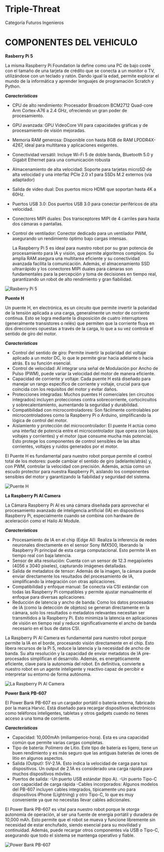 # Triple-Threat
Categoría Futuros Ingenieros 

# COMPONENTES DEL VEHICULO

**Rasberry Pi 5**

 La misma Raspberry Pi Foundation la define como una PC de bajo coste con el tamaño de una tarjeta de crédito que se conecta a un monitor o TV, utilizándose con un teclado y ratón. Dando igual la edad, permite explorar el mundo de la informática y aprender lenguajes de programación Scratch y Python.

  **_Características_**

- CPU de alto rendimiento: Procesador Broadcom BCM2712 Quad-core Arm Cortex-A76 a 2.4 GHz, ofreciendo un gran poder de procesamiento.
- GPU avanzada: GPU VideoCore VII para capacidades gráficas y de procesamiento de visión mejoradas.
- Memoria RAM generosa: Disponible con hasta 8GB de RAM LPDDR4X-4267, ideal para multitarea y aplicaciones exigentes.
- Conectividad versátil: Incluye Wi-Fi 5 de doble banda, Bluetooth 5.0 y Gigabit Ethernet para una comunicación robusta
- Almacenamiento de alta velocidad: Soporte para tarjetas microSD de alta velocidad y una interfaz PCIe 2.0 x1 para SSDs M.2 externos (vía adaptador)
- Salida de video dual: Dos puertos micro HDMI que soportan hasta 4K a 60Hz.
- Puertos USB 3.0: Dos puertos USB 3.0 para conectar periféricos de alta velocidad.
- Conectores MIPI duales: Dos transceptores MIPI de 4 carriles para hasta dos cámaras o pantallas.
- Control de ventilador: Conector dedicado para un ventilador PWM, asegurando un rendimiento óptimo bajo cargas intensas.

  La Raspberry Pi 5 es ideal para nuestro robot por su gran potencia de procesamiento para IA y visión, que permite algoritmos complejos. Su amplia RAM asegura una multitarea eficiente y su conectividad avanzada facilita la comunicación. Además, el almacenamiento SSD ultrarrápido y los conectores MIPI duales para cámaras son fundamentales para la percepción y toma de decisiones en tiempo real, garantizando un robot de alto rendimiento y gran fiabilidad.



 ![Rasberry Pi 5](https://github.com/TripleThreat19/Triple-Threat-AI/blob/main/Componentes%20Electronicos/raspberry-pi-5.jpg)


  **Puente H**

 Un puente H, en electrónica, es un circuito que permite invertir la polaridad de la tensión aplicada a una carga, generalmente un motor de corriente continua. Esto se logra mediante la disposición de cuatro interruptores (generalmente transistores o relés) que permiten que la corriente fluya en dos direcciones opuestas a través de la carga, lo que a su vez controla el sentido de giro del motor. 

 **_Características_**

- Control del sentido de giro: Permite invertir la polaridad del voltaje aplicado a un motor DC, lo que le permite girar hacia adelante o hacia atrás. Es su función esencial.
- Control de velocidad: Al integrar una señal de Modulación por Ancho de Pulso (PWM), puede variar la velocidad del motor de manera eficiente.
- Capacidad de corriente y voltaje: Cada puente H está diseñado para manejar un rango específico de corriente y voltaje, crucial para que coincida con los requisitos del motor y evitar daños.
- Protecciones integradas: Muchos puentes H comerciales (en circuitos integrados) incluyen protecciones contra sobrecorriente, cortocircuitos y sobrecalentamiento, aumentando la seguridad y durabilidad.
- Compatibilidad con microcontroladores: Son fácilmente controlables por microcontroladores como la Raspberry Pi o Arduino, simplificando la lógica de control del motor.
- Aislamiento y protección del microcontrolador: El puente H actúa como una interfaz de potencia entre el microcontrolador (que opera con bajos voltajes y corrientes) y el motor (que consume mucha más potencia). Esto protege los componentes de control sensibles de las altas corrientes, voltajes y ruidos generados por el motor.

El Puente H es fundamental para nuestro robot porque permite el control total de los motores: puede cambiar el sentido de giro (adelante/atrás) y, con PWM, controlar la velocidad con precisión. Además, actúa como un escudo protector para nuestra Raspberry Pi, aislando los componentes sensibles del motor y garantizando la fiabilidad y seguridad del sistema.

 ![Puente H](https://github.com/TripleThreat19/Triple-Threat-AI/blob/main/Componentes%20Electronicos/Purnte%20H.jpg)

 **La Raspberry Pi AI Camera**

 La Cámara Raspberry Pi AI es una cámara diseñada para aprovechar el procesamiento avanzado de inteligencia artificial (IA) en dispositivos Raspberry Pi, especialmente cuando se combina con hardware de aceleración como el Hailo AI Module.

  **_Características_**

- Procesamiento de IA en el chip (Edge AI): Realiza la inferencia de redes neuronales directamente en el sensor Sony IMX500, liberando la Raspberry Pi principal de esta carga computacional. Esto permite IA en tiempo real con baja latencia.
- Sensor de alta resolución: Cuenta con un sensor de 12.3 megapíxeles (4056 x 3040 píxeles), capturando imágenes detalladas.
- Salida de metadatos de tensor: Además de la imagen, la cámara puede enviar directamente los resultados del procesamiento de IA, simplificando la integración con otras aplicaciones.
- Compatibilidad y enfoque manual: Se conecta vía CSI estándar con todas las Raspberry Pi compatibles y permite ajustar manualmente el enfoque para diversas aplicaciones.
- Reducción de latencia y ancho de banda: Como los datos procesados de IA (como la detección de objetos) se generan directamente en la cámara, solo los resultados o metadatos relevantes necesitan ser transmitidos a la Raspberry Pi. Esto minimiza la latencia en aplicaciones de visión en tiempo real y reduce significativamente el ancho de banda necesario en el bus de datos CSI.

La Raspberry Pi AI Camera es fundamental para nuestro robot porque permite la IA en el borde, procesando visión directamente en el chip. Esto libera recursos de la Pi 5, reduce la latencia y la necesidad de ancho de banda. Su alta resolución y la capacidad de enviar metadatos de IA pre-procesados simplifican el desarrollo. Además, es energéticamente eficiente, clave para la autonomía del robot. En definitiva, convierte a nuestro robot en un agente inteligente y reactivo capaz de percibir e interpretar su entorno de forma autónoma.

 ![La Raspberry Pi AI Camera](https://github.com/TripleThreat19/Triple-Threat-AI/blob/main/Componentes%20Electronicos/Camara%20Rasberry%20PI%205.jpg)
 

  **Power Bank PB-607**

 El Power Bank PB-607 es un cargador portátil o batería externa, fabricado por la marca Harvic. Está diseñado para recargar dispositivos electrónicos como teléfonos inteligentes, tabletas y otros gadgets cuando no tienes acceso a una toma de corriente.
 
  **_Características_**

- Capacidad: 10,000mAh (miliamperios-hora). Esta es una capacidad común que permite varias cargas completas.
- Tipo de batería: Polímero de Litio. Este tipo de batería es ligero, tiene un buen rendimiento y es más seguro que las antiguas baterías de iones de litio en algunos aspectos.
- Salida (Output): 5V-2.1A. Esto indica la velocidad de carga para tus dispositivos. Un output de 2.1A es considerado una carga rápida para muchos dispositivos móviles.
- Puertos de salida:
     -Un puerto USB estándar (tipo A).
     -Un puerto Tipo-C con capacidad de carga rápida
-Cables incorporados: Algunos modelos del PB-607 incluyen cables integrados, típicamente uno para dispositivos iPhone (Lightning) y otro Tipo-C, lo que es muy conveniente ya que no necesitas llevar cables adicionales.

El Power Bank PB-607 es vital para nuestro robot porque le otorga autonomía de operación, al ser una fuente de energía portátil y duradera de 10,000 mAh. Esto permite que el robot se mueva y funcione libremente sin necesidad de estar enchufado, siendo esencial para su movilidad y continuidad. Además, puede recargar otros componentes vía USB o Tipo-C, asegurando que todo el sistema se mantenga operativo y fiable.

 ![Power Bank PB-607](https://github.com/TripleThreat19/Triple-Threat-AI/blob/main/Componentes%20Electronicos/Camara%20Rasberry%20PI%205.jpg)


